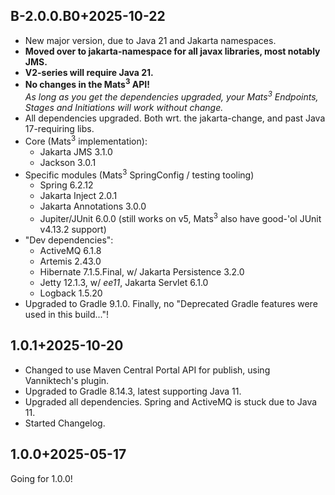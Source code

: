 ## B-2.0.0.B0+2025-10-22

* New major version, due to Java 21 and Jakarta namespaces.
* **Moved over to jakarta-namespace for all javax libraries, most notably JMS.**
* **V2-series will require Java 21.**
* **No changes in the Mats<sup>3</sup> API!**  
  _As long as you get the dependencies upgraded, your Mats<sup>3</sup> Endpoints, Stages and Initiations will
  work without change._
* All dependencies upgraded. Both wrt. the jakarta-change, and past Java 17-requiring libs.
* Core (Mats<sup>3</sup> implementation):
  * Jakarta JMS 3.1.0
  * Jackson 3.0.1
* Specific modules (Mats<sup>3</sup> SpringConfig / testing tooling)
  * Spring 6.2.12
  * Jakarta Inject 2.0.1
  * Jakarta Annotations 3.0.0
  * Jupiter/JUnit 6.0.0 (still works on v5, Mats<sup>3</sup> also have good-'ol JUnit v4.13.2 support)
* "Dev dependencies":
  * ActiveMQ 6.1.8
  * Artemis 2.43.0
  * Hibernate 7.1.5.Final, w/ Jakarta Persistence 3.2.0
  * Jetty 12.1.3, w/ _ee11_, Jakarta Servlet 6.1.0
  * Logback 1.5.20
* Upgraded to Gradle 9.1.0. Finally, no "Deprecated Gradle features were used in this build..."!

## 1.0.1+2025-10-20

* Changed to use Maven Central Portal API for publish, using Vanniktech's plugin.
* Upgraded to Gradle 8.14.3, latest supporting Java 11.
* Upgraded all dependencies. Spring and ActiveMQ is stuck due to Java 11.
* Started Changelog.

## 1.0.0+2025-05-17

Going for 1.0.0!